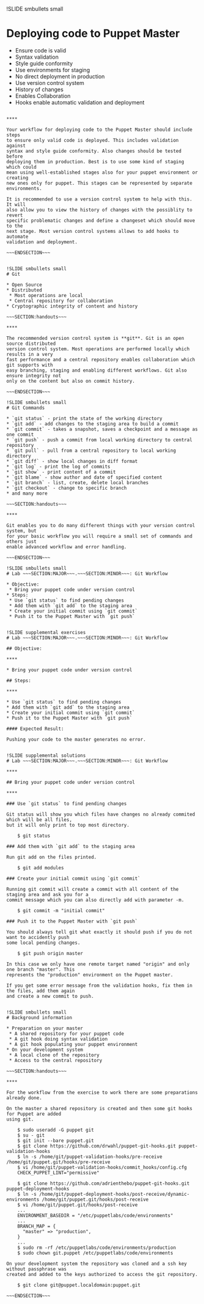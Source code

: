 !SLIDE smbullets small
# Deploying code to Puppet Master

* Ensure code is valid
 * Syntax validation
 * Style guide conformity
* Use environments for staging
 * No direct deployment in production
* Use version control system
 * History of changes
 * Enables Collaboration 
 * Hooks enable automatic validation and deployment

~~~SECTION:handouts~~~

****

Your workflow for deploying code to the Puppet Master should include steps
to ensure only valid code is deployed. This includes validation against
syntax and style guide conformity. Also changes should be tested before
deploying them in production. Best is to use some kind of staging which could
mean using well-established stages also for your puppet environment or creating
new ones only for puppet. This stages can be represented by separate environments.

It is recommended to use a version control system to help with this. It will
also allow you to view the history of changes with the possiblity to revert
specific problematic changes and define a changeset which should move to the
next stage. Most version control systems allows to add hooks to automate
validation and deployment.

~~~ENDSECTION~~~


!SLIDE smbullets small
# Git

* Open Source
* Distributed
 * Most operations are local
 * Central repository for collaboration
* Cryptographic integrity of content and history

~~~SECTION:handouts~~~

****

The recommended version control system is **git**. Git is an open source distributed
version control system. Most operations are performed locally which results in a very
fast performance and a central repository enables collaboration which git supports with
easy branching, staging and enabling different workflows. Git also ensure integrity not
only on the content but also on commit history.

~~~ENDSECTION~~~

!SLIDE smbullets small
# Git Commands

* `git status` - print the state of the working directory
* `git add` - add changes to the staging area to build a commit
* `git commit` - takes a snapshot, saves a checkpoint and a message as one commit
* `git push` - push a commit from local working directory to central repository
* `git pull` - pull from a central repository to local working directory
* `git diff` - show local changes in diff format
* `git log` - print the log of commits
* `git show` - print content of a commit
* `git blame` - show author and date of specified content
* `git branch` - list, create, delete local branches
* `git checkout` - change to specific branch
* and many more

~~~SECTION:handouts~~~

****

Git enables you to do many different things with your version control system, but
for your basic workflow you will require a small set of commands and others just
enable advanced workflow and error handling.

~~~ENDSECTION~~~

!SLIDE smbullets small
# Lab ~~~SECTION:MAJOR~~~.~~~SECTION:MINOR~~~: Git Workflow

* Objective:
 * Bring your puppet code under version control
* Steps:
 * Use `git status` to find pending changes
 * Add them with `git add` to the staging area
 * Create your initial commit using `git commit`
 * Push it to the Puppet Master with `git push`


!SLIDE supplemental exercises
# Lab ~~~SECTION:MAJOR~~~.~~~SECTION:MINOR~~~: Git Workflow

## Objective:

****

* Bring your puppet code under version control

## Steps:

****

* Use `git status` to find pending changes
* Add them with `git add` to the staging area
* Create your initial commit using `git commit`
* Push it to the Puppet Master with `git push`

#### Expected Result:

Pushing your code to the master generates no error.


!SLIDE supplemental solutions
# Lab ~~~SECTION:MAJOR~~~.~~~SECTION:MINOR~~~: Git Workflow

****

## Bring your puppet code under version control

****

### Use `git status` to find pending changes

Git status will show you which files have changes no already commited which will be all files,
but it will only print to top most directory.

    $ git status

### Add them with `git add` to the staging area

Run git add on the files printed.

    $ git add modules

### Create your initial commit using `git commit`

Running git commit will create a commit with all content of the staging area and ask you for a
commit message which you can also directly add with parameter -m.

    $ git commit -m "initial commit"

### Push it to the Puppet Master with `git push`

You should always tell git what exactly it should push if you do not want to accidently push
some local pending changes.

    $ git push origin master

In this case we only have one remote target named "origin" and only one branch "master". This
represents the "production" environment on the Puppet master.

If you get some error message from the validation hooks, fix them in the files, add them again
and create a new commit to push.


!SLIDE smbullets small
# Background information

* Preparation on your master
 * A shared repository for your puppet code
 * A git hook doing syntax validation
 * A git hook populating your puppet environment
* On your development system
 * A local clone of the repository
 * Access to the central repository

~~~SECTION:handouts~~~

****

For the workflow from the exercise to work there are some preparations already done.

On the master a shared repository is created and then some git hooks for Puppet are added
using git.

    $ sudo useradd -G puppet git
    $ su - git
    $ git init --bare puppet.git
    $ git clone https://github.com/drwahl/puppet-git-hooks.git puppet-validation-hooks
    $ ln -s /home/git/puppet-validation-hooks/pre-receive /home/git/puppet.git/hooks/pre-receive
    $ vi /home/git/puppet-validation-hooks/commit_hooks/config.cfg
    CHECK_PUPPET_LINT="permissive"

    $ git clone https://github.com/adrienthebo/puppet-git-hooks.git puppet-deployment-hooks
    $ ln -s /home/git/puppet-deployment-hooks/post-receive/dynamic-environments /home/git/puppet.git/hooks/post-receive
    $ vi /home/git/puppet.git/hooks/post-receive
    ...
    ENVIRONMENT_BASEDIR = "/etc/puppetlabs/code/environments"
    ...
    BRANCH_MAP = {
      "master" => "production",
    }
    ...
    $ sudo rm -rf /etc/puppetlabs/code/environments/production
    $ sudo chown git.puppet /etc/puppetlabs/code/environments

On your development system the repository was cloned and a ssh key without passphrase was
created and added to the keys authorized to access the git repository.

    $ git clone git@puppet.localdomain:puppet.git

~~~ENDSECTION~~~
